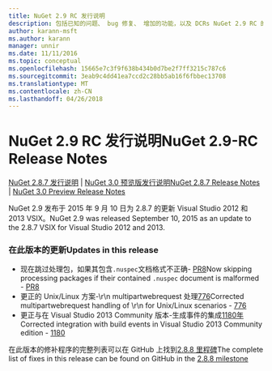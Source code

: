 ```yaml
---
title: NuGet 2.9 RC 发行说明
description: 包括已知的问题、 bug 修复、 增加的功能，以及 DCRs NuGet 2.9 RC 的发行说明。
author: karann-msft
ms.author: karann
manager: unnir
ms.date: 11/11/2016
ms.topic: conceptual
ms.openlocfilehash: 15665e7c3f9f638b434b0d7be2f7ff3215c787c6
ms.sourcegitcommit: 3eab9c4dd41ea7ccd2c28bb5ab16f6fbbec13708
ms.translationtype: MT
ms.contentlocale: zh-CN
ms.lasthandoff: 04/26/2018
---
```

# <a name="nuget-29-rc-release-notes"></a><span data-ttu-id="bcdef-103">NuGet 2.9 RC 发行说明</span><span class="sxs-lookup"><span data-stu-id="bcdef-103">NuGet 2.9-RC Release Notes</span></span>

<span data-ttu-id="bcdef-104">[NuGet 2.8.7 发行说明](../release-notes/nuget-2.8.7.md) | [NuGet 3.0 预览版发行说明](../release-notes/nuget-3.0-preview.md)</span><span class="sxs-lookup"><span data-stu-id="bcdef-104">[NuGet 2.8.7 Release Notes](../release-notes/nuget-2.8.7.md) | [NuGet 3.0 Preview Release Notes](../release-notes/nuget-3.0-preview.md)</span></span>

<span data-ttu-id="bcdef-105">NuGet 2.9 发布于 2015 年 9 月 10 日为 2.8.7 的更新 Visual Studio 2012 和 2013 VSIX。</span><span class="sxs-lookup"><span data-stu-id="bcdef-105">NuGet 2.9 was released September 10, 2015 as an update to the 2.8.7 VSIX for Visual Studio 2012 and 2013.</span></span>

### <a name="updates-in-this-release"></a><span data-ttu-id="bcdef-106">在此版本的更新</span><span class="sxs-lookup"><span data-stu-id="bcdef-106">Updates in this release</span></span>

* <span data-ttu-id="bcdef-107">现在跳过处理包，如果其包含`.nuspec`文档格式不正确- [PR8](https://github.com/NuGet/NuGet2/pull/8)</span><span class="sxs-lookup"><span data-stu-id="bcdef-107">Now skipping processing packages if their contained `.nuspec` document is malformed - [PR8](https://github.com/NuGet/NuGet2/pull/8)</span></span>
* <span data-ttu-id="bcdef-108">更正的 Unix/Linux 方案-\r\n multipartwebrequest 处理[776](https://github.com/NuGet/Home/issues/776)</span><span class="sxs-lookup"><span data-stu-id="bcdef-108">Corrected multipartwebrequest handling of \r\n for Unix/Linux scenarios - [776](https://github.com/NuGet/Home/issues/776)</span></span>
* <span data-ttu-id="bcdef-109">更正与在 Visual Studio 2013 Community 版本-生成事件的集成[1180年](https://github.com/NuGet/Home/issues/1180)</span><span class="sxs-lookup"><span data-stu-id="bcdef-109">Corrected integration with build events in Visual Studio 2013 Community edition - [1180](https://github.com/NuGet/Home/issues/1180)</span></span>


<span data-ttu-id="bcdef-110">在此版本的修补程序的完整列表可以在 GitHub 上找到[2.8.8 里程碑](https://github.com/NuGet/Home/issues?q=milestone%3A2.8.8+is%3Aclosed)</span><span class="sxs-lookup"><span data-stu-id="bcdef-110">The complete list of fixes in this release can be found on GitHub in the [2.8.8 milestone](https://github.com/NuGet/Home/issues?q=milestone%3A2.8.8+is%3Aclosed)</span></span>
